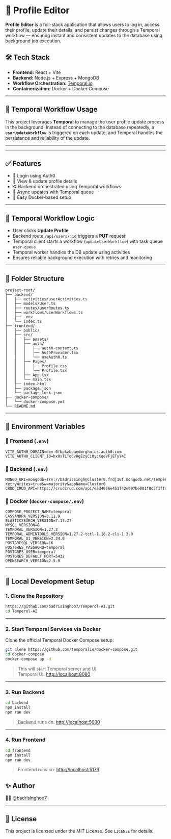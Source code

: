 # 🚀 Profile Editor

**Profile Editor** is a full-stack application that allows users to log in, access their profile, update their details, and persist changes through a Temporal workflow — ensuring instant and consistent updates to the database using background job execution.



## 🛠 Tech Stack

- **Frontend:** React + Vite
- **Backend:** Node.js + Express + MongoDB
- **Workflow Orchestration:** [Temporal.io](https://temporal.io/)
- **Containerization:** Docker + Docker Compose

---

## 🧠 Temporal Workflow Usage

This project leverages **Temporal** to manage the user profile update process in the background. Instead of connecting to the database repeatedly, a **`userUpdateWorkflow`** is triggered on each update, and Temporal handles the persistence and reliability of the update.

---

---

## ✅ Features

* 🔐 Login using Auth0
* 👤 View & update profile details
* ⚙️ Backend orchestrated using Temporal workflows
* 🧠 Async updates with Temporal queue
* 🐳 Easy Docker-based setup

---

## 🧠 Temporal Workflow Logic

* User clicks **Update Profile**
* Backend route `/api/users/:id` triggers a **PUT** request
* Temporal client starts a workflow (`updateUserWorkflow`) with task queue `user-queue`
* Temporal worker handles the DB update using activities
* Ensures reliable background execution with retries and monitoring

---

## 📂 Folder Structure

```
project-root/
├── backend/
│   ├── activities/userActivities.ts
│   ├── models/User.ts
│   ├── routes/userRoutes.ts
│   ├── workflows/userWorkflows.ts
│   ├── .env
│   └── index.ts
├── frontend/
│   ├── public/
│   ├── src/
│   │   ├── assets/
│   │   ├── auth/
│   │   │   ├── auth0-context.ts
│   │   │   ├── AuthProvider.tsx
│   │   │   └── useAuth0.ts
│   │   ├── Pages/
│   │   │   ├── Profile.css
│   │   │   └── Profile.tsx
│   │   ├── App.tsx
│   │   └── main.tsx
│   ├── index.html
│   ├── package.json
│   └── package-lock.json
├── docker-compose/
│   └── docker-compose.yml
└── README.md
```

---

## 🧪 Environment Variables

### 🔐 Frontend (`.env`)
```env
VITE_AUTH0_DOMAIN=dev-0fbpkzbuaedmrghn.us.auth0.com
VITE_AUTH0_CLIENT_ID=hx0sTLTqCvHgEzyCi0ycKqeVFjETyY4I
```

### 🔐 Backend (`.env`)
```env
MONGO_URI=mongodb+srv://badri:singh@cluster0.frdj16f.mongodb.net/temperolAiDB?retryWrites=true&w=majority&appName=Cluster0
CRUD_CRUD_API=https://crudcrud.com/api/e3d4956e451f42e097be001f8d5f1ffd
```

### 🐳 Docker (`docker-compose/.env`)
```env
COMPOSE_PROJECT_NAME=temporal
CASSANDRA_VERSION=3.11.9
ELASTICSEARCH_VERSION=7.17.27
MYSQL_VERSION=8
TEMPORAL_VERSION=1.27.2
TEMPORAL_ADMINTOOLS_VERSION=1.27.2-tctl-1.18.2-cli-1.3.0
TEMPORAL_UI_VERSION=2.34.0
POSTGRESQL_VERSION=16
POSTGRES_PASSWORD=temporal
POSTGRES_USER=temporal
POSTGRES_DEFAULT_PORT=5432
OPENSEARCH_VERSION=2.5.0
```

---

## 🚀 Local Development Setup

### 1. Clone the Repository

```bash
https://github.com/badrisinghoo7/Temperol-AI.git
cd Temperol-AI
```

---

### 2. Start Temporal Services via Docker

Clone the official Temporal Docker Compose setup:

```bash
git clone https://github.com/temporalio/docker-compose.git
cd docker-compose
docker-compose up -d
```

> This will start Temporal server and UI.  
> Temporal UI: [http://localhost:8080](http://localhost:8080)

---

### 3. Run Backend

```bash
cd backend
npm install
npm run dev
```

> Backend runs on: [http://localhost:5000](http://localhost:5000)

---

### 4. Run Frontend

```bash
cd frontend
npm install
npm run dev
```

> Frontend runs on: [http://localhost:5173](http://localhost:5173)



## ✨ Author

👨‍💻 [@badrisinghoo7](https://github.com/badrisinghoo7)

---

## 📜 License

This project is licensed under the MIT License. See `LICENSE` for details.
